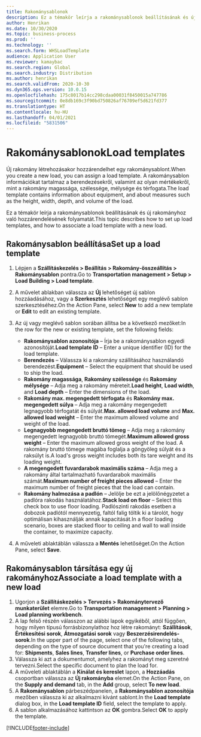 ```yaml
---
title: Rakománysablonok
description: Ez a témakör leírja a rakománysablonok beállításának és új rakományhoz való hozzárendelésének folyamatát.
author: Henrikan
ms.date: 10/30/2020
ms.topic: business-process
ms.prod: ''
ms.technology: ''
ms.search.form: WHSLoadTemplate
audience: Application User
ms.reviewer: kamaybac
ms.search.region: Global
ms.search.industry: Distribution
ms.author: henrikan
ms.search.validFrom: 2020-10-30
ms.dyn365.ops.version: 10.0.15
ms.openlocfilehash: 175c8017b14cc298cdaa00031f8450015a747786
ms.sourcegitcommit: 0e8db169c3f90bd750826af76709ef5d621fd377
ms.translationtype: HT
ms.contentlocale: hu-HU
ms.lasthandoff: 04/01/2021
ms.locfileid: "5831506"
---
```

# <a name="load-templates"></a><span data-ttu-id="005b4-103">Rakománysablonok</span><span class="sxs-lookup"><span data-stu-id="005b4-103">Load templates</span></span>

<span data-ttu-id="005b4-104">Új rakomány létrehozásakor hozzárendelhet egy rakománysablont.</span><span class="sxs-lookup"><span data-stu-id="005b4-104">When you create a new load, you can assign a load template.</span></span> <span data-ttu-id="005b4-105">A rakománysablon információkat tartalmaz a berendezésekről, valamint az olyan mértékekről, mint a rakomány magassága, szélessége, mélysége és térfogata.</span><span class="sxs-lookup"><span data-stu-id="005b4-105">The load template contains information about equipment, and about measures such as the height, width, depth, and volume of the load.</span></span>

<span data-ttu-id="005b4-106">Ez a témakör leírja a rakománysablonok beállításának és új rakományhoz való hozzárendelésének folyamatát.</span><span class="sxs-lookup"><span data-stu-id="005b4-106">This topic describes how to set up load templates, and how to associate a load template with a new load.</span></span>

## <a name="set-up-a-load-template"></a><span data-ttu-id="005b4-107">Rakománysablon beállítása</span><span class="sxs-lookup"><span data-stu-id="005b4-107">Set up a load template</span></span>

1. <span data-ttu-id="005b4-108">Lépjen a **Szállításkezelés \> Beállítás \> Rakomány-összeállítás \> Rakománysablon** pontra.</span><span class="sxs-lookup"><span data-stu-id="005b4-108">Go to **Transportation management \> Setup \> Load Building \> Load template**.</span></span>
1. <span data-ttu-id="005b4-109">A művelet ablakban válassza az **Új** lehetőséget új sablon hozzáadásához, vagy a **Szerkesztés** lehetőséget egy meglévő sablon szerkesztéséhez.</span><span class="sxs-lookup"><span data-stu-id="005b4-109">On the Action Pane, select **New** to add a new template or **Edit** to edit an existing template.</span></span>
1. <span data-ttu-id="005b4-110">Az új vagy meglévő sablon sorában állítsa be a következő mezőket:</span><span class="sxs-lookup"><span data-stu-id="005b4-110">In the row for the new or existing template, set the following fields:</span></span>

    - <span data-ttu-id="005b4-111">**Rakománysablon azonosítója** – Írja be a rakománysablon egyedi azonosítóját.</span><span class="sxs-lookup"><span data-stu-id="005b4-111">**Load template ID** – Enter a unique identifier (ID) for the load template.</span></span>
    - <span data-ttu-id="005b4-112">**Berendezés** – Válassza ki a rakomány szállításához használandó berendezést.</span><span class="sxs-lookup"><span data-stu-id="005b4-112">**Equipment** – Select the equipment that should be used to ship the load.</span></span>
    - <span data-ttu-id="005b4-113">**Rakomány magassága**, **Rakomány szélessége** és **Rakomány mélysége** – Adja meg a rakomány méreteit.</span><span class="sxs-lookup"><span data-stu-id="005b4-113">**Load height**, **Load width**, and **Load depth** – Enter the dimensions of the load.</span></span>
    - <span data-ttu-id="005b4-114">**Rakomány max. megengedett térfogata** és **Rakomány max. megengedett súlya** – Adja meg a rakomány megengedett legnagyobb térfogatát és súlyát.</span><span class="sxs-lookup"><span data-stu-id="005b4-114">**Max. allowed load volume** and **Max. allowed load weight** – Enter the maximum allowed volume and weight of the load.</span></span>
    - <span data-ttu-id="005b4-115">**Legnagyobb megengedett bruttó tömeg** – Adja meg a rakomány megengedett legnagyobb bruttó tömegét.</span><span class="sxs-lookup"><span data-stu-id="005b4-115">**Maximum allowed gross weight** – Enter the maximum allowed gross weight of the load.</span></span> <span data-ttu-id="005b4-116">A rakomány bruttó tömege magába foglalja a göngyöleg súlyát és a raksúlyt is.</span><span class="sxs-lookup"><span data-stu-id="005b4-116">A load's gross weight includes both its tare weight and its loading weight.</span></span>
    - <span data-ttu-id="005b4-117">**A megengedett fuvardarabok maximális száma** – Adja meg a rakomány által tartalmazható fuvardarabok maximális számát.</span><span class="sxs-lookup"><span data-stu-id="005b4-117">**Maximum number of freight pieces allowed** – Enter the maximum number of freight pieces that the load can contain.</span></span>
    - <span data-ttu-id="005b4-118">**Rakomány halmozása a padlón** – Jelölje be ezt a jelölőnégyzetet a padlóra rakodás használatához.</span><span class="sxs-lookup"><span data-stu-id="005b4-118">**Stack load on floor** – Select this check box to use floor loading.</span></span> <span data-ttu-id="005b4-119">Padlószinti rakodás esetben a dobozok padlótól mennyezetig, faltól falig töltik ki a tárolót, hogy optimálisan kihasználják annak kapacitását.</span><span class="sxs-lookup"><span data-stu-id="005b4-119">In a floor loading scenario, boxes are stacked floor to ceiling and wall to wall inside the container, to maximize capacity.</span></span>

1. <span data-ttu-id="005b4-120">A műveleti ablaktáblán válassza a **Mentés** lehetőséget.</span><span class="sxs-lookup"><span data-stu-id="005b4-120">On the Action Pane, select **Save**.</span></span>

## <a name="associate-a-load-template-with-a-new-load"></a><span data-ttu-id="005b4-121">Rakománysablon társítása egy új rakományhoz</span><span class="sxs-lookup"><span data-stu-id="005b4-121">Associate a load template with a new load</span></span>

1. <span data-ttu-id="005b4-122">Ugorjon a **Szállításkezelés \> Tervezés \> Rakománytervező munkaterület** elemre.</span><span class="sxs-lookup"><span data-stu-id="005b4-122">Go to **Transportation management \> Planning \> Load planning workbench**.</span></span>
1. <span data-ttu-id="005b4-123">A lap felső részén válasszon az alábbi lapok egyikéből, attól függően, hogy milyen típusú forrásbizonylathoz hoz létre rakományt: **Szállítások**, **Értékesítési sorok**, **Átmozgatási sorok** vagy **Beszerzésirendelés-sorok**.</span><span class="sxs-lookup"><span data-stu-id="005b4-123">In the upper part of the page, select one of the following tabs, depending on the type of source document that you're creating a load for: **Shipments**, **Sales lines**, **Transfer lines**, or **Purchase order lines**.</span></span> 
1. <span data-ttu-id="005b4-124">Válassza ki azt a dokumentumot, amelyhez a rakományt meg szeretné tervezni.</span><span class="sxs-lookup"><span data-stu-id="005b4-124">Select the specific document to plan the load for.</span></span>
1. <span data-ttu-id="005b4-125">A műveleti ablaktáblán a **Kínálat és kereslet** lapon, a **Hozzáadás** csoportban válassza az **Új rakományba** elemet.</span><span class="sxs-lookup"><span data-stu-id="005b4-125">On the Action Pane, on the **Supply and demand** tab, in the **Add** group, select **To new load**.</span></span>
1. <span data-ttu-id="005b4-126">A **Rakománysablon** párbeszédpanelen, a **Rakománysablon azonosítója** mezőben válassza ki az alkalmazni kívánt sablont.</span><span class="sxs-lookup"><span data-stu-id="005b4-126">In the **Load template** dialog box, in the **Load template ID** field, select the template to apply.</span></span>
1. <span data-ttu-id="005b4-127">A sablon alkalmazásához kattintson az **OK** gombra.</span><span class="sxs-lookup"><span data-stu-id="005b4-127">Select **OK** to apply the template.</span></span>


[!INCLUDE[footer-include](../../../includes/footer-banner.md)]